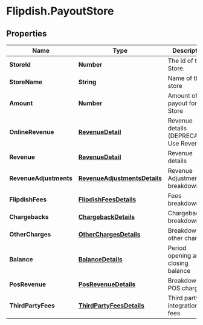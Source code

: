 # Flipdish.PayoutStore

## Properties
Name | Type | Description | Notes
------------ | ------------- | ------------- | -------------
**StoreId** | **Number** | The id of the Store. | [optional] 
**StoreName** | **String** | Name of the store | [optional] 
**Amount** | **Number** | Amount of the payout for this Store | [optional] 
**OnlineRevenue** | [**RevenueDetail**](RevenueDetail.md) | Revenue details (DEPRECATED: Use Revenue) | [optional] 
**Revenue** | [**RevenueDetail**](RevenueDetail.md) | Revenue details | [optional] 
**RevenueAdjustments** | [**RevenueAdjustmentsDetails**](RevenueAdjustmentsDetails.md) | Revenue Adjustments breakdown | [optional] 
**FlipdishFees** | [**FlipdishFeesDetails**](FlipdishFeesDetails.md) | Fees breakdown | [optional] 
**Chargebacks** | [**ChargebackDetails**](ChargebackDetails.md) | Chargebacks breakdown | [optional] 
**OtherCharges** | [**OtherChargesDetails**](OtherChargesDetails.md) | Breakdown of other charges | [optional] 
**Balance** | [**BalanceDetails**](BalanceDetails.md) | Period opening and closing balance | [optional] 
**PosRevenue** | [**PosRevenueDetails**](PosRevenueDetails.md) | Breakdown of POS charges | [optional] 
**ThirdPartyFees** | [**ThirdPartyFeesDetails**](ThirdPartyFeesDetails.md) | Third party integration fees | [optional] 


